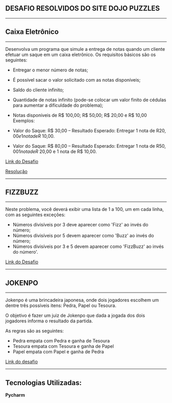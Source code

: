 ## DESAFIO RESOLVIDOS DO SITE DOJO PUZZLES
---
## Caixa Eletrônico
---
Desenvolva um programa que simule a entrega de notas quando um cliente efetuar um saque em um caixa eletrônico. Os requisitos básicos são os seguintes:

- Entregar o menor número de notas;
- É possível sacar o valor solicitado com as notas disponíveis;
- Saldo do cliente infinito;
- Quantidade de notas infinito (pode-se colocar um valor finito de cédulas para aumentar a dificuldade do problema);
- Notas disponíveis de R$ 100,00; R$ 50,00; R$ 20,00 e R$ 10,00
Exemplos:

- Valor do Saque: R$ 30,00 – Resultado Esperado: Entregar 1 nota de R$20,00 e 1 nota de R$ 10,00.
- Valor do Saque: R$ 80,00 – Resultado Esperado: Entregar 1 nota de R$50,00 1 nota de R$ 20,00 e 1 nota de R$ 10,00.

 [Link do Desafio](https://dojopuzzles.com/problems/caixa-eletronico/)
 
 [Resolução](https://github.com/AlexandreDChaves/DojoPuzzles/blob/master/caixa_eletronico/caixa_eletronico.py)

---
## FIZZBUZZ
---
Neste problema, você deverá exibir uma lista de 1 a 100, um em cada linha, com as seguintes exceções:

- Números divisíveis por 3 deve aparecer como 'Fizz' ao invés do número;
- Números divisíveis por 5 devem aparecer como 'Buzz' ao invés do número;
- Números divisíveis por 3 e 5 devem aparecer como 'FizzBuzz' ao invés do número'.

[Link do Desafio](https://dojopuzzles.com/problems/fizzbuzz/)

---
## JOKENPO
---
Jokenpo é uma brincadeira japonesa, onde dois jogadores escolhem um dentre três possíveis itens: Pedra, Papel ou Tesoura.

O objetivo é fazer um juiz de Jokenpo que dada a jogada dos dois jogadores informa o resultado da partida.

As regras são as seguintes:

- Pedra empata com Pedra e ganha de Tesoura
- Tesoura empata com Tesoura e ganha de Papel
- Papel empata com Papel e ganha de Pedra

[Link do desafio](https://dojopuzzles.com/problems/jokenpo/)

---
## Tecnologias Utilizadas:

**Pycharm**
